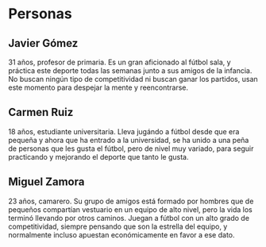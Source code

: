# Personas

## Javier Gómez
31 años, profesor de primaria. Es un gran aficionado al fútbol sala, y práctica este deporte todas las semanas junto a sus amigos de la infancia. No buscan ningún tipo de competitividad ni buscan ganar los partidos, usan este momento para despejar la mente y reencontrarse.

## Carmen Ruiz
18 años, estudiante universitaria. Lleva jugándo a fútbol desde que era pequeña y ahora que ha entrado a la universidad, se ha unido a una peña de personas que les gusta el fútbol, pero de nivel muy variado, para seguir practicando y mejorando el deporte que tanto le gusta.

## Miguel Zamora
23 años, camarero. Su grupo de amigos está formado por hombres que de pequeños compartían vestuario en un equipo de alto nivel, pero la vida los terminó llevando por otros caminos. Juegan a fútbol con un alto grado de competitividad, siempre pensando que son la estrella del equipo, y normalmente incluso apuestan económicamente en favor a ese dato.

